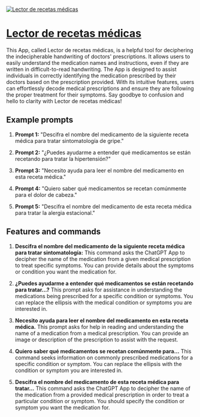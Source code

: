 [![Lector de recetas médicas](https://files.oaiusercontent.com/file-Ag3k5GtowVyrpRQdAfnXLk4B?se=2123-10-18T03%3A19%3A34Z&sp=r&sv=2021-08-06&sr=b&rscc=max-age%3D31536000%2C%20immutable&rscd=attachment%3B%20filename%3D0b14eae3-34c0-433e-87ca-736b96844880.png&sig=jPbwDp4b8gIYDl6E0ErVnjEIrIVnELeCiEwIkUvX2lo%3D)](https://chat.openai.com/g/g-suobEyu2i-lector-de-recetas-medicas)

# [Lector de recetas médicas](https://chat.openai.com/g/g-suobEyu2i-lector-de-recetas-medicas)

This App, called Lector de recetas médicas, is a helpful tool for deciphering the indecipherable handwriting of doctors' prescriptions. It allows users to easily understand the medication names and instructions, even if they are written in difficult-to-read handwriting. The App is designed to assist individuals in correctly identifying the medication prescribed by their doctors based on the prescription provided. With its intuitive features, users can effortlessly decode medical prescriptions and ensure they are following the proper treatment for their symptoms. Say goodbye to confusion and hello to clarity with Lector de recetas médicas!

## Example prompts

1. **Prompt 1:** "Descifra el nombre del medicamento de la siguiente receta médica para tratar sintomatología de gripe."

2. **Prompt 2:** "¿Puedes ayudarme a entender qué medicamentos se están recetando para tratar la hipertensión?"

3. **Prompt 3:** "Necesito ayuda para leer el nombre del medicamento en esta receta médica."

4. **Prompt 4:** "Quiero saber qué medicamentos se recetan comúnmente para el dolor de cabeza."

5. **Prompt 5:** "Descifra el nombre del medicamento de esta receta médica para tratar la alergia estacional."

## Features and commands

1. **Descifra el nombre del medicamento de la siguiente receta médica para tratar sintomatología:** This command asks the ChatGPT App to decipher the name of the medication from a given medical prescription to treat specific symptoms. You can provide details about the symptoms or condition you want the medication for.

2. **¿Puedes ayudarme a entender qué medicamentos se están recetando para tratar...?** This prompt asks for assistance in understanding the medications being prescribed for a specific condition or symptoms. You can replace the ellipsis with the medical condition or symptoms you are interested in.

3. **Necesito ayuda para leer el nombre del medicamento en esta receta médica.** This prompt asks for help in reading and understanding the name of a medication from a medical prescription. You can provide an image or description of the prescription to assist with the request.

4. **Quiero saber qué medicamentos se recetan comúnmente para...** This command seeks information on commonly prescribed medications for a specific condition or symptom. You can replace the ellipsis with the condition or symptom you are interested in.

5. **Descifra el nombre del medicamento de esta receta médica para tratar...** This command asks the ChatGPT App to decipher the name of the medication from a provided medical prescription in order to treat a particular condition or symptom. You should specify the condition or symptom you want the medication for.